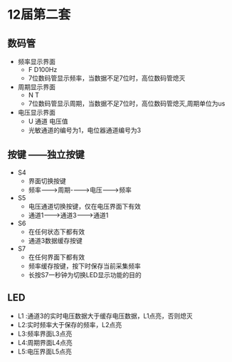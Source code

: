 # 12届第二套
## 数码管
- 频率显示界面
  - F  D100Hz
  - 7位数码管显示频率，当数据不足7位时，高位数码管熄灭
- 周期显示界面
  - N  T
  - 7位数码管显示周期，当数据不足7位时，高位数码管熄灭,周期单位为us
- 电压显示界面
  - U 通道   电压值
  - 光敏通道的编号为1，电位器通道编号为3
## 按键 ——独立按键
- S4
  - 界面切换按键
  - 频率--->周期---->电压--->频率
- S5
  - 电压通道切换按键，仅在电压界面下有效
  - 通道1--->通道3--->通道1
- S6
  - 在任何状态下都有效
  - 通道3数据缓存按键
- S7
  - 在任何界面下都有效
  - 频率缓存按键，按下时保存当前采集频率
  - 长按S7一秒钟为切换LED显示功能的目的
## LED
- L1 :通道3的实时电压数据大于缓存电压数据，L1点亮，否则熄灭
- L2:实时频率大于保存的频率，L2点亮
- L3:频率界面L3点亮
- L4:周期界面L4点亮
- L5:电压界面L5点亮
